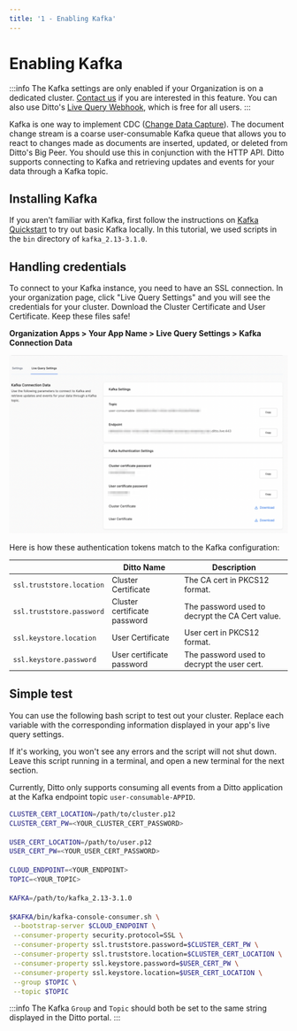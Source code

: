 ```yaml
---
title: '1 - Enabling Kafka'
---
```


# Enabling Kafka

:::info
The Kafka settings are only enabled if your Organization is on a dedicated cluster. [Contact us](mailto:support@ditto.live) if you are interested in this feature.  You can also use Ditto's [Live Query Webhook](../livequery-webhook), which is free for all users.
:::

Kafka is one way to implement CDC ([Change Data Capture](https://en.wikipedia.org/wiki/Change_data_capture)). The document change stream is a coarse user-consumable Kafka queue that allows you to react to changes made as documents are inserted, updated, or deleted from Ditto's Big Peer. You should use this in conjunction with the HTTP API. Ditto supports connecting to Kafka and retrieving updates and events for your data through a Kafka topic. 

## Installing Kafka

If you aren't familiar with Kafka, first follow the instructions on [Kafka Quickstart](https://kafka.apache.org/quickstart) to try out basic Kafka locally. In this tutorial, we used scripts in the `bin` directory of `kafka_2.13-3.1.0`.

## Handling credentials 

To connect to your Kafka instance, you need to have an SSL connection. In your organization page, click "Live Query Settings" and you will see the credentials for your cluster. Download the Cluster Certificate and User Certificate. Keep these files safe!

**Organization Apps > Your App Name > Live Query Settings > Kafka Connection Data**

![kafka credentials](kafka-browser.png)

Here is how these authentication tokens match to the Kafka configuration:

| | Ditto Name | Description |
| --- | --- | --- |
| `ssl.truststore.location` |  Cluster Certificate |  The CA cert in PKCS12 format.|
| `ssl.truststore.password` |  Cluster certificate password | The password used to decrypt the CA Cert value. |
| `ssl.keystore.location` |  User Certificate | User cert in PKCS12 format.|
| `ssl.keystore.password` |  User certificate password | The password used to decrypt the user cert. |


## Simple test

You can use the following bash script to test out your cluster. Replace each variable with the corresponding information displayed in your app's live query settings.

If it's working, you won't see any errors and the script will not shut down. Leave this script running in a terminal, and open a new terminal for the next section.

Currently, Ditto only supports consuming all events from a Ditto application at the Kafka endpoint topic `user-consumable-APPID`. 

```sh
CLUSTER_CERT_LOCATION=/path/to/cluster.p12
CLUSTER_CERT_PW=<YOUR_CLUSTER_CERT_PASSWORD>

USER_CERT_LOCATION=/path/to/user.p12
USER_CERT_PW=<YOUR_USER_CERT_PASSWORD>

CLOUD_ENDPOINT=<YOUR_ENDPOINT>
TOPIC=<YOUR_TOPIC>

KAFKA=/path/to/kafka_2.13-3.1.0

$KAFKA/bin/kafka-console-consumer.sh \
 --bootstrap-server $CLOUD_ENDPOINT \
 --consumer-property security.protocol=SSL \
 --consumer-property ssl.truststore.password=$CLUSTER_CERT_PW \
 --consumer-property ssl.truststore.location=$CLUSTER_CERT_LOCATION \
 --consumer-property ssl.keystore.password=$USER_CERT_PW \
 --consumer-property ssl.keystore.location=$USER_CERT_LOCATION \
 --group $TOPIC \
 --topic $TOPIC 
```

:::info
The Kafka `Group` and `Topic` should both be set to the same string displayed in the Ditto portal.
:::
